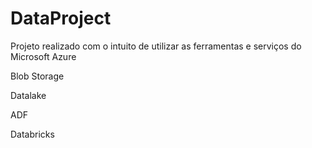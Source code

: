 # DataProject

Projeto realizado com o intuito de utilizar as ferramentas e serviços do Microsoft Azure


Blob Storage 

Datalake 

ADF 

Databricks
